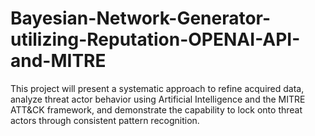 # Bayesian-Network-Generator-utilizing-Reputation-OPENAI-API-and-MITRE
This project will present a systematic approach to refine acquired data, analyze threat actor behavior using Artificial Intelligence and the MITRE ATT&amp;CK framework, and demonstrate the capability to lock onto threat actors through consistent pattern recognition.
